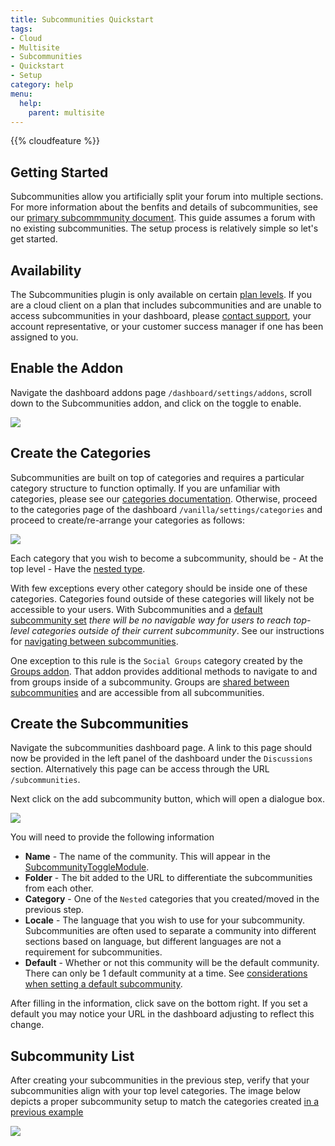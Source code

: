 ```yaml
---
title: Subcommunities Quickstart
tags:
- Cloud
- Multisite
- Subcommunities
- Quickstart
- Setup
category: help
menu:
  help:
    parent: multisite
---
```

{{% cloudfeature %}}

## Getting Started

Subcommunities allow you artificially split your forum into multiple sections. For more information about the benfits and details of subcommunities, see our [primary subcommmunity document](/help/multisite/subcommunities). This guide assumes a forum with no existing subcommunities. The setup process is relatively simple so let's get started.

## Availability

The Subcommunities plugin is only available on certain [plan levels](https://vanillaforums.com/plans). If you are a cloud client on a plan that includes subcommunities and are unable to access subcommunities in your dashboard, please [contact support](mailto:support@vanillaforums.com), your account representative, or your customer success manager if one has been assigned to you.

## Enable the Addon

Navigate the dashboard addons page `/dashboard/settings/addons`, scroll down to the Subcommunities addon, and click on the toggle to enable.

![](/img/help/subcommunities/enable-plugin.png)


## Create the Categories

Subcommunities are built on top of categories and requires a particular category structure to function optimally. If you are unfamiliar with categories, please see our [categories documentation](/help/forum-settings/categories/). Otherwise, proceed to the categories page of the dashboard `/vanilla/settings/categories` and proceed to create/re-arrange your categories as follows:

![](/img/help/subcommunities/category-list.png)

Each category that you wish to become a subcommunity, should be
    - At the top level
    - Have the [nested type](/help/forum-settings/categories/#choosing-how-categories-display).

With few exceptions every other category should be inside one of these categories. Categories found outside of these categories will likely not be accessible to your users. With Subcommunities and a [default subcommunity set](/help/multisite/subcommunities/#setting-a-default) _there will be no navigable way for users to reach top-level categories outside of their current subcommunity_. See our instructions for [navigating between subcommunities](/help/multisite/subcommunities/#navigate-between-communities).

One exception to this rule is the `Social Groups` category created by the [Groups addon](/help/addons/groups/). That addon provides additional methods to navigate to and from groups inside of a subcommunity. Groups are [shared between subcommunities](/help/multisite/subcommunities/#shared-content) and are accessible from all subcommunities.

## Create the Subcommunities

Navigate the subcommunities dashboard page. A link to this page should now be provided in the left panel of the dashboard under the `Discussions` section. Alternatively this page can be access through the URL `/subcommunities`.

Next click on the add subcommunity button, which will open a dialogue box.

![](/img/help/subcommunities/create-subcommunity.png)

You will need to provide the following information

- __Name__ - The name of the community. This will appear in the [SubcommunityToggleModule](/help/multisite/subcommunities/#navigate-between-communities).
- __Folder__ - The bit added to the URL to differentiate the subcommunities from each other.
- __Category__ - One of the `Nested` categories that you created/moved in the previous step.
- __Locale__ - The language that you wish to use for your subcommunity. Subcommunities are often used to separate a community into different sections based on language, but different languages are not a requirement for subcommunities.
- __Default__ - Whether or not this community will be the default community. There can only be 1 default community at a time. See [considerations when setting a default subcommunity](/help/multisite/subcommunities/#considerations-when-setting-a-default-subcommunity).

After filling in the information, click save on the bottom right. If you set a default you may notice your URL in the dashboard adjusting to reflect this change.

## Subcommunity List

After creating your subcommunities in the previous step, verify that your subcommunities align with your top level categories. The image below depicts a proper subcommunity setup to match the categories created [in a previous example](#create-the-categories)

![](/img/help/subcommunities/subcommunity-list.png)

